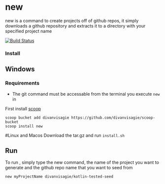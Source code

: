 # new
new is a command to create projects off of github repos, it simply downloads a github repository and extracts it to a directory with your specified project name

[![Build Status](https://travis-ci.org/divanvisagie/new.svg?branch=master)](https://travis-ci.org/divanvisagie/new)


### Install 

## Windows 

### Requirements 
 - The git command must be accessable from the terminal you execute `new` in

First install [scoop](scoop.sh)

```
scoop bucket add divanvisagie https://github.com/divanvisagie/scoop-bucket
scoop install new
```

#Linux and Macos
Download the tar.gz and run `install.sh`

## Run

To run , simply type the new command, the name of the project you want to generate and the github repo name that you want to seed from

```sh
new myProjectName divanvisagie/kotlin-tested-seed
```



